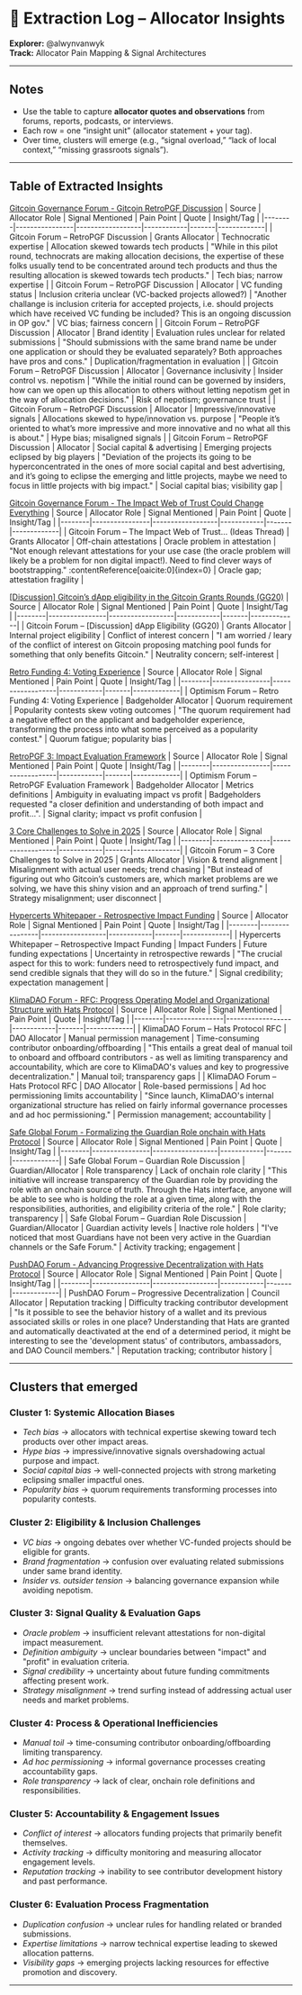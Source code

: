# 📑 Extraction Log – Allocator Insights

**Explorer:** @alwynvanwyk  
**Track:** Allocator Pain Mapping & Signal Architectures  

---

## Notes
- Use the table to capture **allocator quotes and observations** from forums, reports, podcasts, or interviews.  
- Each row = one “insight unit” (allocator statement + your tag).  
- Over time, clusters will emerge (e.g., “signal overload,” “lack of local context,” “missing grassroots signals”).  

---

## Table of Extracted Insights

[Gitcoin Governance Forum - Gitcoin RetroPGF Discussion](https://gov.gitcoin.co/t/gitcoin-retropgf-discussion/17188/1)
| Source | Allocator Role | Signal Mentioned | Pain Point | Quote | Insight/Tag |
|--------|----------------|------------------|------------|-------|-------------|
| Gitcoin Forum – RetroPGF Discussion | Grants Allocator | Technocratic expertise | Allocation skewed towards tech products | "While in this pilot round, technocrats are making allocation decisions, the expertise of these folks usually tend to be concentrated around tech products and thus the resulting allocation is skewed towards tech products." | Tech bias; narrow expertise |
| Gitcoin Forum – RetroPGF Discussion | Allocator | VC funding status | Inclusion criteria unclear (VC-backed projects allowed?) | "Another challange is inclusion criteria for accepted projects, i.e. should projects which have received VC funding be included? This is an ongoing discussion in OP gov." | VC bias; fairness concern |
| Gitcoin Forum – RetroPGF Discussion | Allocator | Brand identity | Evaluation rules unclear for related submissions | "Should submissions with the same brand name be under one application or should they be evaluated separately? Both approaches have pros and cons." | Duplication/fragmentation in evaluation |
| Gitcoin Forum – RetroPGF Discussion | Allocator | Governance inclusivity | Insider control vs. nepotism | "While the initial round can be governed by insiders, how can we open up this allocation to others without letting nepotism get in the way of allocation decisions." | Risk of nepotism; governance trust |
| Gitcoin Forum – RetroPGF Discussion | Allocator | Impressive/innovative signals | Allocations skewed to hype/innovation vs. purpose | "People it’s oriented to what’s more impressive and more innovative and no what all this is about." | Hype bias; misaligned signals |
| Gitcoin Forum – RetroPGF Discussion | Allocator | Social capital & advertising | Emerging projects eclipsed by big players | "Deviation of the projects its going to be hyperconcentrated in the ones of more social capital and best advertising, and it’s going to eclipse the emerging and little projects, maybe we need to focus in little projects with big impact." | Social capital bias; visibility gap |

[Gitcoin Governance Forum - The Impact Web of Trust Could Change Everything](https://gov.gitcoin.co/t/the-impact-web-of-trust-could-change-everything/17635)
| Source | Allocator Role | Signal Mentioned | Pain Point | Quote | Insight/Tag |
|--------|----------------|------------------|------------|-------|-------------|
| Gitcoin Forum – The Impact Web of Trust… (Ideas Thread) | Grants Allocator | Off-chain attestations   | Oracle problem in attestation    | "Not enough relevant attestations for your use case (the oracle problem will likely be a problem for non digital impact!). Need to find clever ways of bootstrapping." :contentReference[oaicite:0]{index=0} | Oracle gap; attestation fragility |

[[Discussion] Gitcoin’s dApp eligibility in the Gitcoin Grants Rounds (GG20)](https://gov.gitcoin.co/t/discussion-gitcoins-dapp-eligibility-in-the-gitcoin-grants-rounds-gg20/18622/1)
| Source | Allocator Role | Signal Mentioned | Pain Point | Quote | Insight/Tag |
|--------|----------------|------------------|------------|-------|-------------|
| Gitcoin Forum – [Discussion] dApp Eligibility (GG20)  | Grants Allocator      | Internal project eligibility   | Conflict of interest concern               | "I am worried / leary of the conflict of interest on Gitcoin proposing matching pool funds for something that only benefits Gitcoin." | Neutrality concern; self-interest    |

[Retro Funding 4: Voting Experience](https://gov.optimism.io/t/retro-funding-4-voting-experience/8138)
| Source | Allocator Role | Signal Mentioned | Pain Point | Quote | Insight/Tag |
|--------|----------------|------------------|------------|-------|-------------|
| Optimism Forum – Retro Funding 4: Voting Experience   | Badgeholder Allocator     | Quorum requirement         | Popularity contests skew voting outcomes            | "The quorum requirement had a negative effect on the applicant and badgeholder experience, transforming the process into what some perceived as a popularity contest." | Quorum fatigue; popularity bias               |

[RetroPGF 3: Impact Evaluation Framework](https://gov.optimism.io/t/retropgf-3-impact-evaluation-framework/7037)
| Source | Allocator Role | Signal Mentioned | Pain Point | Quote | Insight/Tag |
|--------|----------------|------------------|------------|-------|-------------|
| Optimism Forum – RetroPGF Evaluation Framework        | Badgeholder Allocator     | Metrics definitions        | Ambiguity in evaluating impact vs profit            | Badgeholders requested "a closer definition and understanding of both impact and profit…".                                                                   | Signal clarity; impact vs profit confusion     |

[3 Core Challenges to Solve in 2025](https://gov.gitcoin.co/t/3-core-challenges-to-solve-in-2025/19825)
| Source | Allocator Role | Signal Mentioned | Pain Point | Quote | Insight/Tag |
|--------|----------------|------------------|------------|-------|-------------|
| Gitcoin Forum – 3 Core Challenges to Solve in 2025     | Grants Allocator     | Vision & trend alignment | Misalignment with actual user needs; trend chasing | "But instead of figuring out who Gitcoin’s customers are, which market problems are we solving, we have this shiny vision and an approach of trend surfing." | Strategy misalignment; user disconnect |

[Hypercerts Whitepaper - Retrospective Impact Funding](https://hypercerts.org/docs/whitepaper/retrospective-funding)
| Source | Allocator Role | Signal Mentioned | Pain Point | Quote | Insight/Tag |
|--------|----------------|------------------|------------|-------|-------------|
| Hypercerts Whitepaper – Retrospective Impact Funding | Impact Funders | Future funding expectations | Uncertainty in retrospective rewards | "The crucial aspect for this to work: funders need to retrospectively fund impact, and send credible signals that they will do so in the future." | Signal credibility; expectation management |

[KlimaDAO Forum - RFC: Progress Operating Model and Organizational Structure with Hats Protocol](https://forum.klimadao.finance/d/306-rfc-progress-operating-model-and-organizational-structure-with-hats-protocol)
| Source | Allocator Role | Signal Mentioned | Pain Point | Quote | Insight/Tag |
|--------|----------------|------------------|------------|-------|-------------|
| KlimaDAO Forum – Hats Protocol RFC | DAO Allocator | Manual permission management | Time-consuming contributor onboarding/offboarding | "This entails a great deal of manual toil to onboard and offboard contributors - as well as limiting transparency and accountability, which are core to KlimaDAO's values and key to progressive decentralization." | Manual toil; transparency gaps |
| KlimaDAO Forum – Hats Protocol RFC | DAO Allocator | Role-based permissions | Ad hoc permissioning limits accountability | "Since launch, KlimaDAO's internal organizational structure has relied on fairly informal governance processes and ad hoc permissioning." | Permission management; accountability |

[Safe Global Forum - Formalizing the Guardian Role onchain with Hats Protocol](https://forum.safe.global/t/discussion-obra-formalizing-the-guardian-role-onchain-with-hats-protocol-hats-protocol/4631)
| Source | Allocator Role | Signal Mentioned | Pain Point | Quote | Insight/Tag |
|--------|----------------|------------------|------------|-------|-------------|
| Safe Global Forum – Guardian Role Discussion | Guardian/Allocator | Role transparency | Lack of onchain role clarity | "This initiative will increase transparency of the Guardian role by providing the role with an onchain source of truth. Through the Hats interface, anyone will be able to see who is holding the role at a given time, along with the responsibilities, authorities, and eligibility criteria of the role." | Role clarity; transparency |
| Safe Global Forum – Guardian Role Discussion | Guardian/Allocator | Guardian activity levels | Inactive role holders | "I've noticed that most Guardians have not been very active in the Guardian channels or the Safe Forum." | Activity tracking; engagement |

[PushDAO Forum - Advancing Progressive Decentralization with Hats Protocol](https://gov.push.org/t/discussion-advancing-pushdao-progressive-decentralization-council-development-with-hats-protocol/1764)
| Source | Allocator Role | Signal Mentioned | Pain Point | Quote | Insight/Tag |
|--------|----------------|------------------|------------|-------|-------------|
| PushDAO Forum – Progressive Decentralization | Council Allocator | Reputation tracking | Difficulty tracking contributor development | "Is it possible to see the behavior history of a wallet and its previous associated skills or roles in one place? Understanding that Hats are granted and automatically deactivated at the end of a determined period, it might be interesting to see the 'development status' of contributors, ambassadors, and DAO Council members." | Reputation tracking; contributor history |


---

## Clusters that emerged

### **Cluster 1: Systemic Allocation Biases**

* *Tech bias* → allocators with technical expertise skewing toward tech products over other impact areas.
* *Hype bias* → impressive/innovative signals overshadowing actual purpose and impact.
* *Social capital bias* → well-connected projects with strong marketing eclipsing smaller impactful ones.
* *Popularity bias* → quorum requirements transforming processes into popularity contests.

### **Cluster 2: Eligibility & Inclusion Challenges**

* *VC bias* → ongoing debates over whether VC-funded projects should be eligible for grants.
* *Brand fragmentation* → confusion over evaluating related submissions under same brand identity.
* *Insider vs. outsider tension* → balancing governance expansion while avoiding nepotism.

### **Cluster 3: Signal Quality & Evaluation Gaps**

* *Oracle problem* → insufficient relevant attestations for non-digital impact measurement.
* *Definition ambiguity* → unclear boundaries between "impact" and "profit" in evaluation criteria.
* *Signal credibility* → uncertainty about future funding commitments affecting present work.
* *Strategy misalignment* → trend surfing instead of addressing actual user needs and market problems.

### **Cluster 4: Process & Operational Inefficiencies**

* *Manual toil* → time-consuming contributor onboarding/offboarding limiting transparency.
* *Ad hoc permissioning* → informal governance processes creating accountability gaps.
* *Role transparency* → lack of clear, onchain role definitions and responsibilities.

### **Cluster 5: Accountability & Engagement Issues**

* *Conflict of interest* → allocators funding projects that primarily benefit themselves.
* *Activity tracking* → difficulty monitoring and measuring allocator engagement levels.
* *Reputation tracking* → inability to see contributor development history and past performance.

### **Cluster 6: Evaluation Process Fragmentation**

* *Duplication confusion* → unclear rules for handling related or branded submissions.
* *Expertise limitations* → narrow technical expertise leading to skewed allocation patterns.
* *Visibility gaps* → emerging projects lacking resources for effective promotion and discovery.

---
